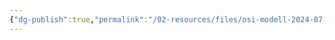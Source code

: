 ```yaml
---
{"dg-publish":true,"permalink":"/02-resources/files/osi-modell-2024-07-16-15-59-43-excalidraw/","tags":["excalidraw"],"noteIcon":"","updated":"2024-07-20T16:59:26.155+02:00"}
---
```

<style> .container {font-family: sans-serif; text-align: center;} .button-wrapper button {z-index: 1;height: 40px; width: 100px; margin: 10px;padding: 5px;} .excalidraw .App-menu_top .buttonList { display: flex;} .excalidraw-wrapper { height: 800px; margin: 50px; position: relative;} :root[dir="ltr"] .excalidraw .layer-ui__wrapper .zen-mode-transition.App-menu_bottom--transition-left {transform: none;} </style><script src="https://cdn.jsdelivr.net/npm/react@17/umd/react.production.min.js"></script><script src="https://cdn.jsdelivr.net/npm/react-dom@17/umd/react-dom.production.min.js"></script><script type="text/javascript" src="https://cdn.jsdelivr.net/npm/@excalidraw/excalidraw@0/dist/excalidraw.production.min.js"></script><div id="OSI-Modell_2024-07-16_1559.43.excalidraw.md"></div><script>(function(){const InitialData={"type":"excalidraw","version":2,"source":"https://github.com/zsviczian/obsidian-excalidraw-plugin/releases/tag/2.2.7","elements":[{"type":"rectangle","version":178,"versionNonce":1298910836,"index":"a0","isDeleted":false,"id":"HVQ-AXTkL7F2Pmlric4km","fillStyle":"cross-hatch","strokeWidth":2,"strokeStyle":"solid","roughness":1,"opacity":100,"angle":0,"x":-225.5,"y":-401.2421875,"strokeColor":"#1e1e1e","backgroundColor":"transparent","width":392,"height":807,"seed":1864322536,"groupIds":[],"frameId":null,"roundness":{"type":3},"boundElements":[],"updated":1721199335502,"link":null,"locked":false},{"type":"line","version":115,"versionNonce":1276943256,"index":"a1","isDeleted":false,"id":"2oH3XBinIdQlAOZiDw9YC","fillStyle":"solid","strokeWidth":2,"strokeStyle":"solid","roughness":1,"opacity":100,"angle":0,"x":-225.86363636363635,"y":268.4012784090909,"strokeColor":"#1e1e1e","backgroundColor":"transparent","width":393.6363636363636,"height":2.727272727272748,"seed":1290810856,"groupIds":[],"frameId":null,"roundness":{"type":2},"boundElements":[],"updated":1721138517596,"link":null,"locked":false,"startBinding":null,"endBinding":null,"lastCommittedPoint":null,"startArrowhead":null,"endArrowhead":null,"points":[[0,0],[393.6363636363636,-2.727272727272748]]},{"type":"line","version":113,"versionNonce":1959055336,"index":"a2","isDeleted":false,"id":"KurE0B5R4umt90_f-nntv","fillStyle":"solid","strokeWidth":2,"strokeStyle":"solid","roughness":1,"opacity":100,"angle":0,"x":-224.01049959957598,"y":154.78062319667293,"strokeColor":"#1e1e1e","backgroundColor":"transparent","width":393.6363636363636,"height":2.727272727272748,"seed":1699691160,"groupIds":[],"frameId":null,"roundness":{"type":2},"boundElements":[],"updated":1721138513610,"link":null,"locked":false,"startBinding":null,"endBinding":null,"lastCommittedPoint":null,"startArrowhead":null,"endArrowhead":null,"points":[[0,0],[393.6363636363636,-2.727272727272748]]},{"type":"line","version":176,"versionNonce":1001667992,"index":"a3","isDeleted":false,"id":"vxyFUvunTkXn1bOsuZt_4","fillStyle":"solid","strokeWidth":2,"strokeStyle":"solid","roughness":1,"opacity":100,"angle":0,"x":-222.19231778139417,"y":44.780623196672934,"strokeColor":"#1e1e1e","backgroundColor":"transparent","width":393.6363636363636,"height":2.727272727272748,"seed":1334690024,"groupIds":[],"frameId":null,"roundness":{"type":2},"boundElements":[],"updated":1721138510442,"link":null,"locked":false,"startBinding":null,"endBinding":null,"lastCommittedPoint":null,"startArrowhead":null,"endArrowhead":null,"points":[[0,0],[393.6363636363636,-2.727272727272748]]},{"type":"line","version":138,"versionNonce":1899446248,"index":"a4","isDeleted":false,"id":"5SN_TauFl3ZpMsv-wmUHR","fillStyle":"solid","strokeWidth":2,"strokeStyle":"solid","roughness":1,"opacity":100,"angle":0,"x":-224.91959050866691,"y":-69.76483134878163,"strokeColor":"#1e1e1e","backgroundColor":"transparent","width":393.6363636363636,"height":2.727272727272748,"seed":1840752792,"groupIds":[],"frameId":null,"roundness":{"type":2},"boundElements":[],"updated":1721138508025,"link":null,"locked":false,"startBinding":null,"endBinding":null,"lastCommittedPoint":null,"startArrowhead":null,"endArrowhead":null,"points":[[0,0],[393.6363636363636,-2.727272727272748]]},{"type":"line","version":114,"versionNonce":2098304152,"index":"a5","isDeleted":false,"id":"fAThEjpmYqSEnL_u7bdqt","fillStyle":"solid","strokeWidth":2,"strokeStyle":"solid","roughness":1,"opacity":100,"angle":0,"x":-226.73777232684878,"y":-202.49210407605432,"strokeColor":"#1e1e1e","backgroundColor":"transparent","width":393.6363636363636,"height":2.727272727272748,"seed":2119084520,"groupIds":[],"frameId":null,"roundness":{"type":2},"boundElements":[],"updated":1721138503856,"link":null,"locked":false,"startBinding":null,"endBinding":null,"lastCommittedPoint":null,"startArrowhead":null,"endArrowhead":null,"points":[[0,0],[393.6363636363636,-2.727272727272748]]},{"type":"line","version":120,"versionNonce":719843048,"index":"a6","isDeleted":false,"id":"PJhfTvsvWYn1DiNqW0Qqc","fillStyle":"solid","strokeWidth":2,"strokeStyle":"solid","roughness":1,"opacity":100,"angle":0,"x":-228.55595414503048,"y":-312.4921040760543,"strokeColor":"#1e1e1e","backgroundColor":"transparent","width":393.6363636363636,"height":2.727272727272748,"seed":2112697240,"groupIds":[],"frameId":null,"roundness":{"type":2},"boundElements":[],"updated":1721138500022,"link":null,"locked":false,"startBinding":null,"endBinding":null,"lastCommittedPoint":null,"startArrowhead":null,"endArrowhead":null,"points":[[0,0],[393.6363636363636,-2.727272727272748]]},{"type":"text","version":46,"versionNonce":599610171,"index":"a9","isDeleted":false,"id":"JqeHqdZM","fillStyle":"solid","strokeWidth":2,"strokeStyle":"solid","roughness":1,"opacity":100,"angle":0,"x":-65.86363636363637,"y":269.31036931818176,"strokeColor":"#1e1e1e","backgroundColor":"transparent","width":76.35990905761719,"height":25,"seed":536349336,"groupIds":[],"frameId":null,"roundness":null,"boundElements":[],"updated":1721487563690,"link":null,"locked":false,"fontSize":20,"fontFamily":1,"text":"Physical","rawText":"Physical","textAlign":"left","verticalAlign":"top","containerId":null,"originalText":"Physical","autoResize":true,"lineHeight":1.25},{"type":"text","version":71,"versionNonce":2145440245,"index":"aA","isDeleted":false,"id":"tHd1T3dH","fillStyle":"solid","strokeWidth":2,"strokeStyle":"solid","roughness":1,"opacity":100,"angle":0,"x":-78.59090909090907,"y":152.0376420454545,"strokeColor":"#1e1e1e","backgroundColor":"transparent","width":99.92903414639562,"height":25,"seed":356768408,"groupIds":[],"frameId":null,"roundness":null,"boundElements":[],"updated":1721487563690,"link":null,"locked":false,"fontSize":20,"fontFamily":1,"text":"Data Link","rawText":"Data Link","textAlign":"left","verticalAlign":"top","containerId":null,"originalText":"Data Link","autoResize":false,"lineHeight":1.25},{"type":"text","version":42,"versionNonce":147141595,"index":"aB","isDeleted":false,"id":"Ruf9cm2b","fillStyle":"solid","strokeWidth":2,"strokeStyle":"solid","roughness":1,"opacity":100,"angle":0,"x":-66.77272727272725,"y":42.94673295454538,"strokeColor":"#1e1e1e","backgroundColor":"transparent","width":76.71992492675781,"height":25,"seed":499141016,"groupIds":[],"frameId":null,"roundness":null,"boundElements":[],"updated":1721487563690,"link":null,"locked":false,"fontSize":20,"fontFamily":1,"text":"Network","rawText":"Network","textAlign":"left","verticalAlign":"top","containerId":null,"originalText":"Network","autoResize":true,"lineHeight":1.25},{"type":"text","version":99,"versionNonce":943508309,"index":"aC","isDeleted":false,"id":"DzTOgS8y","fillStyle":"solid","strokeWidth":2,"strokeStyle":"solid","roughness":1,"opacity":100,"angle":0,"x":-75.13268973610616,"y":-75.91690340909093,"strokeColor":"#1e1e1e","backgroundColor":"transparent","width":99.05989074707031,"height":25,"seed":1938426088,"groupIds":[],"frameId":null,"roundness":null,"boundElements":[],"updated":1721487563690,"link":null,"locked":false,"fontSize":20,"fontFamily":1,"text":"Transport","rawText":"Transport","textAlign":"left","verticalAlign":"top","containerId":null,"originalText":"Transport","autoResize":true,"lineHeight":1.25},{"type":"text","version":120,"versionNonce":256376955,"index":"aF","isDeleted":false,"id":"AiqUKKfK","fillStyle":"solid","strokeWidth":2,"strokeStyle":"solid","roughness":1,"opacity":100,"angle":0,"x":-59.67814428156066,"y":-205.91690340909088,"strokeColor":"#1e1e1e","backgroundColor":"transparent","width":69.61991882324219,"height":25,"seed":1145424536,"groupIds":[],"frameId":null,"roundness":null,"boundElements":[],"updated":1721487563690,"link":null,"locked":false,"fontSize":20,"fontFamily":1,"text":"Session","rawText":"Session","textAlign":"left","verticalAlign":"top","containerId":null,"originalText":"Session","autoResize":true,"lineHeight":1.25},{"type":"text","version":133,"versionNonce":1771215029,"index":"aI","isDeleted":false,"id":"tl125dPG","fillStyle":"solid","strokeWidth":2,"strokeStyle":"solid","roughness":1,"opacity":100,"angle":0,"x":-86.95087155428791,"y":-315.00781250000006,"strokeColor":"#1e1e1e","backgroundColor":"transparent","width":124.63986206054688,"height":25,"seed":1306047384,"groupIds":[],"frameId":null,"roundness":null,"boundElements":[],"updated":1721487563690,"link":null,"locked":false,"fontSize":20,"fontFamily":1,"text":"Presentation","rawText":"Presentation","textAlign":"left","verticalAlign":"top","containerId":null,"originalText":"Presentation","autoResize":true,"lineHeight":1.25},{"type":"text","version":104,"versionNonce":554187035,"index":"aM","isDeleted":false,"id":"JnchxMwX","fillStyle":"solid","strokeWidth":2,"strokeStyle":"solid","roughness":1,"opacity":100,"angle":0,"x":-81.49632609974253,"y":-397.7350852272726,"strokeColor":"#1e1e1e","backgroundColor":"transparent","width":101.95988464355469,"height":25,"seed":393670040,"groupIds":[],"frameId":null,"roundness":null,"boundElements":[],"updated":1721487563690,"link":null,"locked":false,"fontSize":20,"fontFamily":1,"text":"Application","rawText":"Application","textAlign":"left","verticalAlign":"top","containerId":null,"originalText":"Application","autoResize":true,"lineHeight":1.25},{"type":"text","version":37,"versionNonce":2106046997,"index":"aR","isDeleted":false,"id":"R7YgyInc","fillStyle":"solid","strokeWidth":2,"strokeStyle":"solid","roughness":1,"opacity":100,"angle":0,"x":-211.3181818181818,"y":279.31036931818164,"strokeColor":"#1e1e1e","backgroundColor":"transparent","width":10.899993896484375,"height":25,"seed":395646360,"groupIds":[],"frameId":null,"roundness":null,"boundElements":[],"updated":1721487563690,"link":null,"locked":false,"fontSize":20,"fontFamily":1,"text":"1.","rawText":"1.","textAlign":"left","verticalAlign":"top","containerId":null,"originalText":"1.","autoResize":true,"lineHeight":1.25},{"type":"text","version":51,"versionNonce":1266179515,"index":"aS","isDeleted":false,"id":"9NG8LSka","fillStyle":"solid","strokeWidth":2,"strokeStyle":"solid","roughness":1,"opacity":100,"angle":0,"x":-215.86363636363635,"y":156.58309659090898,"strokeColor":"#1e1e1e","backgroundColor":"transparent","width":19.719985961914062,"height":25,"seed":958268312,"groupIds":[],"frameId":null,"roundness":null,"boundElements":[],"updated":1721487563690,"link":null,"locked":false,"fontSize":20,"fontFamily":1,"text":"2.","rawText":"2.","textAlign":"left","verticalAlign":"top","containerId":null,"originalText":"2.","autoResize":true,"lineHeight":1.25},{"type":"text","version":35,"versionNonce":219262837,"index":"aT","isDeleted":false,"id":"A00n6Jrh","fillStyle":"solid","strokeWidth":2,"strokeStyle":"solid","roughness":1,"opacity":100,"angle":0,"x":-216.77272727272722,"y":45.674005681818045,"strokeColor":"#1e1e1e","backgroundColor":"transparent","width":19.0999755859375,"height":25,"seed":1314759400,"groupIds":[],"frameId":null,"roundness":null,"boundElements":[],"updated":1721487563690,"link":null,"locked":false,"fontSize":20,"fontFamily":1,"text":"3.","rawText":"3.","textAlign":"left","verticalAlign":"top","containerId":null,"originalText":"3.","autoResize":true,"lineHeight":1.25},{"type":"text","version":39,"versionNonce":1236987483,"index":"aU","isDeleted":false,"id":"kLN6qVcn","fillStyle":"solid","strokeWidth":2,"strokeStyle":"solid","roughness":1,"opacity":100,"angle":0,"x":-216.77272727272722,"y":-69.78053977272737,"strokeColor":"#1e1e1e","backgroundColor":"transparent","width":18.279983520507812,"height":25,"seed":444954600,"groupIds":[],"frameId":null,"roundness":null,"boundElements":[],"updated":1721487563690,"link":null,"locked":false,"fontSize":20,"fontFamily":1,"text":"4.","rawText":"4.","textAlign":"left","verticalAlign":"top","containerId":null,"originalText":"4.","autoResize":true,"lineHeight":1.25},{"type":"text","version":32,"versionNonce":1987442901,"index":"aV","isDeleted":false,"id":"v895DMod","fillStyle":"solid","strokeWidth":2,"strokeStyle":"solid","roughness":1,"opacity":100,"angle":0,"x":-218.59908572110263,"y":-200.46235795454555,"strokeColor":"#1e1e1e","backgroundColor":"transparent","width":17.839981079101562,"height":25,"seed":1041525224,"groupIds":[],"frameId":null,"roundness":null,"boundElements":[],"updated":1721487563690,"link":null,"locked":false,"fontSize":20,"fontFamily":1,"text":"5.","rawText":"5.","textAlign":"left","verticalAlign":"top","containerId":null,"originalText":"5.","autoResize":true,"lineHeight":1.25},{"type":"text","version":40,"versionNonce":1319267067,"index":"aW","isDeleted":false,"id":"dGcCTqJA","fillStyle":"solid","strokeWidth":2,"strokeStyle":"solid","roughness":1,"opacity":100,"angle":0,"x":-216.77272727272725,"y":-312.5078125,"strokeColor":"#1e1e1e","backgroundColor":"transparent","width":18.279983520507812,"height":25,"seed":220819608,"groupIds":[],"frameId":null,"roundness":null,"boundElements":[],"updated":1721487563690,"link":null,"locked":false,"fontSize":20,"fontFamily":1,"text":"6.","rawText":"6.","textAlign":"left","verticalAlign":"top","containerId":null,"originalText":"6.","autoResize":true,"lineHeight":1.25},{"type":"text","version":33,"versionNonce":860493365,"index":"aX","isDeleted":false,"id":"LoKUqG56","fillStyle":"solid","strokeWidth":2,"strokeStyle":"solid","roughness":1,"opacity":100,"angle":0,"x":-213.1363636363636,"y":-394.32599431818176,"strokeColor":"#1e1e1e","backgroundColor":"transparent","width":16.239990234375,"height":25,"seed":2020744856,"groupIds":[],"frameId":null,"roundness":null,"boundElements":[],"updated":1721487563690,"link":null,"locked":false,"fontSize":20,"fontFamily":1,"text":"7.","rawText":"7.","textAlign":"left","verticalAlign":"top","containerId":null,"originalText":"7.","autoResize":true,"lineHeight":1.25},{"type":"text","version":72,"versionNonce":246502299,"index":"aY","isDeleted":false,"id":"muSBMHgi","fillStyle":"solid","strokeWidth":2,"strokeStyle":"solid","roughness":1,"opacity":100,"angle":0,"x":-172.2272727272727,"y":311.12855113636357,"strokeColor":"#1e1e1e","backgroundColor":"transparent","width":112.17987060546875,"height":25,"seed":307475432,"groupIds":[],"frameId":null,"roundness":null,"boundElements":[],"updated":1721487563690,"link":null,"locked":false,"fontSize":20,"fontFamily":1,"text":"Kupferkabel","rawText":"Kupferkabel","textAlign":"left","verticalAlign":"top","containerId":null,"originalText":"Kupferkabel","autoResize":true,"lineHeight":1.25},{"type":"text","version":65,"versionNonce":1853065109,"index":"aZ","isDeleted":false,"id":"A9ekUTNZ","fillStyle":"solid","strokeWidth":2,"strokeStyle":"solid","roughness":1,"opacity":100,"angle":0,"x":25.04545454545456,"y":322.03764204545445,"strokeColor":"#1e1e1e","backgroundColor":"transparent","width":117.4930419921875,"height":25,"seed":53067672,"groupIds":[],"frameId":null,"roundness":null,"boundElements":[],"updated":1721487563690,"link":"[[WLAN]]","locked":false,"fontSize":20,"fontFamily":1,"text":"📍[[WLAN]]","rawText":"[[WLAN]]","textAlign":"left","verticalAlign":"top","containerId":null,"originalText":"📍[[WLAN]]","autoResize":true,"lineHeight":1.25},{"type":"text","version":24,"versionNonce":169486395,"index":"aa","isDeleted":false,"id":"0wyoEpDL","fillStyle":"solid","strokeWidth":2,"strokeStyle":"solid","roughness":1,"opacity":100,"angle":0,"x":-13.136363636363626,"y":367.4921874999999,"strokeColor":"#1e1e1e","backgroundColor":"transparent","width":147.4598388671875,"height":25,"seed":1515384472,"groupIds":[],"frameId":null,"roundness":null,"boundElements":[],"updated":1721487563690,"link":null,"locked":false,"fontSize":20,"fontFamily":1,"text":"Netzwerkkabel ","rawText":"Netzwerkkabel ","textAlign":"left","verticalAlign":"top","containerId":null,"originalText":"Netzwerkkabel ","autoResize":true,"lineHeight":1.25},{"type":"text","version":11,"versionNonce":1512557813,"index":"ab","isDeleted":false,"id":"Z4cwRyne","fillStyle":"solid","strokeWidth":2,"strokeStyle":"solid","roughness":1,"opacity":100,"angle":0,"x":-121.31818181818181,"y":372.0376420454544,"strokeColor":"#1e1e1e","backgroundColor":"transparent","width":73.71992492675781,"height":25,"seed":1535500440,"groupIds":[],"frameId":null,"roundness":null,"boundElements":[],"updated":1721487563690,"link":null,"locked":false,"fontSize":20,"fontFamily":1,"text":"Stecker","rawText":"Stecker","textAlign":"left","verticalAlign":"top","containerId":null,"originalText":"Stecker","autoResize":true,"lineHeight":1.25},{"type":"text","version":95,"versionNonce":381642971,"index":"ac","isDeleted":false,"id":"DAY9z6LE","fillStyle":"solid","strokeWidth":2,"strokeStyle":"solid","roughness":1,"opacity":100,"angle":0,"x":-247.7251082251082,"y":191.99435200216436,"strokeColor":"#1e1e1e","backgroundColor":"transparent","width":124.53302001953125,"height":25,"seed":1387957912,"groupIds":[],"frameId":null,"roundness":null,"boundElements":[],"updated":1721487563690,"link":"[[Switch]]","locked":false,"fontSize":20,"fontFamily":1,"text":"📍[[Switch]]","rawText":"[[Switch]]","textAlign":"left","verticalAlign":"top","containerId":null,"originalText":"📍[[Switch]]","autoResize":true,"lineHeight":1.25},{"type":"text","version":20,"versionNonce":1173120597,"index":"ad","isDeleted":false,"id":"YpPIISSK","fillStyle":"solid","strokeWidth":2,"strokeStyle":"solid","roughness":1,"opacity":100,"angle":0,"x":9.590909090909122,"y":218.4012784090908,"strokeColor":"#1e1e1e","backgroundColor":"transparent","width":135.5798797607422,"height":25,"seed":1974449048,"groupIds":[],"frameId":null,"roundness":null,"boundElements":[],"updated":1721487563690,"link":null,"locked":false,"fontSize":20,"fontFamily":1,"text":"MAC-Adressen","rawText":"MAC-Adressen","textAlign":"left","verticalAlign":"top","containerId":null,"originalText":"MAC-Adressen","autoResize":true,"lineHeight":1.25},{"type":"text","version":78,"versionNonce":708023675,"index":"ae","isDeleted":false,"id":"MS3J5ySc","fillStyle":"solid","strokeWidth":2,"strokeStyle":"solid","roughness":1,"opacity":100,"angle":0,"x":-84.04545454545456,"y":182.03764204545445,"strokeColor":"#1e1e1e","backgroundColor":"transparent","width":248.8997344970703,"height":25,"seed":1556712424,"groupIds":[],"frameId":null,"roundness":null,"boundElements":[],"updated":1721487563690,"link":null,"locked":false,"fontSize":20,"fontFamily":1,"text":"Network Interface Cards","rawText":"Network Interface Cards","textAlign":"left","verticalAlign":"top","containerId":null,"originalText":"Network Interface Cards","autoResize":true,"lineHeight":1.25},{"type":"text","version":46,"versionNonce":1956041653,"index":"ag","isDeleted":false,"id":"5T80fzWb","fillStyle":"solid","strokeWidth":2,"strokeStyle":"solid","roughness":1,"opacity":100,"angle":0,"x":-191.3181818181818,"y":226.58309659090895,"strokeColor":"#1e1e1e","backgroundColor":"transparent","width":161.87982177734375,"height":25,"seed":716422120,"groupIds":[],"frameId":null,"roundness":null,"boundElements":[],"updated":1721487563690,"link":null,"locked":false,"fontSize":20,"fontFamily":1,"text":"Ethernet-Frames","rawText":"Ethernet-Frames","textAlign":"left","verticalAlign":"top","containerId":null,"originalText":"Ethernet-Frames","autoResize":true,"lineHeight":1.25},{"type":"text","version":11,"versionNonce":1673080347,"index":"ah","isDeleted":false,"id":"wP5DgcF0","fillStyle":"solid","strokeWidth":2,"strokeStyle":"solid","roughness":1,"opacity":100,"angle":0,"x":-164.0454545454545,"y":66.58309659090898,"strokeColor":"#1e1e1e","backgroundColor":"transparent","width":66.83992004394531,"height":25,"seed":590573976,"groupIds":[],"frameId":null,"roundness":null,"boundElements":[],"updated":1721487563690,"link":null,"locked":false,"fontSize":20,"fontFamily":1,"text":"Router","rawText":"Router","textAlign":"left","verticalAlign":"top","containerId":null,"originalText":"Router","autoResize":true,"lineHeight":1.25},{"type":"text","version":71,"versionNonce":843879701,"index":"ai","isDeleted":false,"id":"IeRjqu9X","fillStyle":"solid","strokeWidth":2,"strokeStyle":"solid","roughness":1,"opacity":100,"angle":0,"x":-13.439393939393938,"y":108.05495806277045,"strokeColor":"#1e1e1e","backgroundColor":"transparent","width":173.63296508789062,"height":25,"seed":692543384,"groupIds":[],"frameId":null,"roundness":null,"boundElements":[],"updated":1721487563690,"link":"[[IP-Adresse]]","locked":false,"fontSize":20,"fontFamily":1,"text":"📍[[IP-Adresse]]","rawText":"[[IP-Adresse]]","textAlign":"left","verticalAlign":"top","containerId":null,"originalText":"📍[[IP-Adresse]]","autoResize":true,"lineHeight":1.25},{"type":"text","version":12,"versionNonce":1447211707,"index":"aj","isDeleted":false,"id":"ZkEdfBtc","fillStyle":"solid","strokeWidth":2,"strokeStyle":"solid","roughness":1,"opacity":100,"angle":0,"x":-110.40909090909088,"y":112.03764204545442,"strokeColor":"#1e1e1e","backgroundColor":"transparent","width":52.31996154785156,"height":25,"seed":30347672,"groupIds":[],"frameId":null,"roundness":null,"boundElements":[],"updated":1721487563690,"link":null,"locked":false,"fontSize":20,"fontFamily":1,"text":"ICMP","rawText":"ICMP","textAlign":"left","verticalAlign":"top","containerId":null,"originalText":"ICMP","autoResize":true,"lineHeight":1.25},{"type":"text","version":12,"versionNonce":713239157,"index":"ak","isDeleted":false,"id":"Tw53tWQJ","fillStyle":"solid","strokeWidth":2,"strokeStyle":"solid","roughness":1,"opacity":100,"angle":0,"x":-148.59090909090907,"y":-47.053267045454646,"strokeColor":"#1e1e1e","backgroundColor":"transparent","width":42.179962158203125,"height":25,"seed":223825048,"groupIds":[],"frameId":null,"roundness":null,"boundElements":[],"updated":1721487563691,"link":null,"locked":false,"fontSize":20,"fontFamily":1,"text":"TCP","rawText":"TCP","textAlign":"left","verticalAlign":"top","containerId":null,"originalText":"TCP","autoResize":true,"lineHeight":1.25},{"type":"text","version":12,"versionNonce":309502811,"index":"al","isDeleted":false,"id":"0hPaX4NR","fillStyle":"solid","strokeWidth":2,"strokeStyle":"solid","roughness":1,"opacity":100,"angle":0,"x":65.04545454545456,"y":-26.14417613636374,"strokeColor":"#1e1e1e","backgroundColor":"transparent","width":43.09996032714844,"height":25,"seed":176154520,"groupIds":[],"frameId":null,"roundness":null,"boundElements":[],"updated":1721487563691,"link":null,"locked":false,"fontSize":20,"fontFamily":1,"text":"UDP","rawText":"UDP","textAlign":"left","verticalAlign":"top","containerId":null,"originalText":"UDP","autoResize":true,"lineHeight":1.25},{"type":"text","version":67,"versionNonce":2113934293,"index":"am","isDeleted":false,"id":"iJoARWWw","fillStyle":"solid","strokeWidth":2,"strokeStyle":"solid","roughness":1,"opacity":100,"angle":0,"x":-172.22727272727275,"y":2.037642045454419,"strokeColor":"#1e1e1e","backgroundColor":"transparent","width":215.7197723388672,"height":25,"seed":1152529128,"groupIds":[],"frameId":null,"roundness":null,"boundElements":[],"updated":1721487563691,"link":null,"locked":false,"fontSize":20,"fontFamily":1,"text":"Portnummern/Protokoll","rawText":"Portnummern/Protokoll","textAlign":"left","verticalAlign":"top","containerId":null,"originalText":"Portnummern/Protokoll","autoResize":true,"lineHeight":1.25},{"type":"text","version":11,"versionNonce":1889239035,"index":"an","isDeleted":false,"id":"mE3mY0WR","fillStyle":"solid","strokeWidth":2,"strokeStyle":"solid","roughness":1,"opacity":100,"angle":0,"x":-157.68181818181813,"y":-164.32599431818187,"strokeColor":"#1e1e1e","backgroundColor":"transparent","width":136.7398681640625,"height":25,"seed":1009001112,"groupIds":[],"frameId":null,"roundness":null,"boundElements":[],"updated":1721487563691,"link":null,"locked":false,"fontSize":20,"fontFamily":1,"text":"SQL-Sitzungen","rawText":"SQL-Sitzungen","textAlign":"left","verticalAlign":"top","containerId":null,"originalText":"SQL-Sitzungen","autoResize":true,"lineHeight":1.25},{"type":"text","version":42,"versionNonce":416862517,"index":"ao","isDeleted":false,"id":"mkYzTKR6","fillStyle":"solid","strokeWidth":2,"strokeStyle":"solid","roughness":1,"opacity":100,"angle":0,"x":66.86363636363643,"y":-107.9623579545455,"strokeColor":"#1e1e1e","backgroundColor":"transparent","width":97.23991394042969,"height":25,"seed":205475992,"groupIds":[],"frameId":null,"roundness":null,"boundElements":[],"updated":1721487563691,"link":null,"locked":false,"fontSize":20,"fontFamily":1,"text":"NetBIOS ","rawText":"NetBIOS ","textAlign":"left","verticalAlign":"top","containerId":null,"originalText":"NetBIOS ","autoResize":true,"lineHeight":1.25},{"type":"text","version":30,"versionNonce":448776347,"index":"ap","isDeleted":false,"id":"bIUJTWFC","fillStyle":"solid","strokeWidth":2,"strokeStyle":"solid","roughness":1,"opacity":100,"angle":0,"x":-196.77272727272725,"y":-106.14417613636363,"strokeColor":"#1e1e1e","backgroundColor":"transparent","width":55.73994445800781,"height":25,"seed":365403800,"groupIds":[],"frameId":null,"roundness":null,"boundElements":[],"updated":1721487563691,"link":null,"locked":false,"fontSize":20,"fontFamily":1,"text":"PPTP","rawText":"PPTP","textAlign":"left","verticalAlign":"top","containerId":null,"originalText":"PPTP","autoResize":true,"lineHeight":1.25},{"type":"text","version":12,"versionNonce":1215488661,"index":"aq","isDeleted":false,"id":"2PlwdYoY","fillStyle":"solid","strokeWidth":2,"strokeStyle":"solid","roughness":1,"opacity":100,"angle":0,"x":82.31818181818181,"y":-167.9623579545455,"strokeColor":"#1e1e1e","backgroundColor":"transparent","width":39.65995788574219,"height":25,"seed":1793221864,"groupIds":[],"frameId":null,"roundness":null,"boundElements":[],"updated":1721487563691,"link":null,"locked":false,"fontSize":20,"fontFamily":1,"text":"RPC","rawText":"RPC","textAlign":"left","verticalAlign":"top","containerId":null,"originalText":"RPC","autoResize":true,"lineHeight":1.25},{"type":"text","version":33,"versionNonce":1452408123,"index":"ar","isDeleted":false,"id":"jQMt0L69","fillStyle":"solid","strokeWidth":2,"strokeStyle":"solid","roughness":1,"opacity":100,"angle":0,"x":-185.86363636363632,"y":-279.78053977272725,"strokeColor":"#1e1e1e","backgroundColor":"transparent","width":86.51992797851562,"height":25,"seed":1649965544,"groupIds":[],"frameId":null,"roundness":null,"boundElements":[],"updated":1721487563691,"link":null,"locked":false,"fontSize":20,"fontFamily":1,"text":"SSL/TLS","rawText":"SSL/TLS","textAlign":"left","verticalAlign":"top","containerId":null,"originalText":"SSL/TLS","autoResize":true,"lineHeight":1.25},{"type":"text","version":11,"versionNonce":293849077,"index":"as","isDeleted":false,"id":"uI6PIu2X","fillStyle":"solid","strokeWidth":2,"strokeStyle":"solid","roughness":1,"opacity":100,"angle":0,"x":103.22727272727269,"y":-250.6896306818182,"strokeColor":"#1e1e1e","backgroundColor":"transparent","width":65.15992736816406,"height":25,"seed":1710166248,"groupIds":[],"frameId":null,"roundness":null,"boundElements":[],"updated":1721487563691,"link":null,"locked":false,"fontSize":20,"fontFamily":1,"text":"JPEG ","rawText":"JPEG ","textAlign":"left","verticalAlign":"top","containerId":null,"originalText":"JPEG ","autoResize":true,"lineHeight":1.25},{"type":"text","version":11,"versionNonce":259300827,"index":"at","isDeleted":false,"id":"OffSGr9W","fillStyle":"solid","strokeWidth":2,"strokeStyle":"solid","roughness":1,"opacity":100,"angle":0,"x":85.04545454545456,"y":-294.32599431818187,"strokeColor":"#1e1e1e","backgroundColor":"transparent","width":67.7999267578125,"height":25,"seed":1840726760,"groupIds":[],"frameId":null,"roundness":null,"boundElements":[],"updated":1721487563691,"link":null,"locked":false,"fontSize":20,"fontFamily":1,"text":"MPEG ","rawText":"MPEG ","textAlign":"left","verticalAlign":"top","containerId":null,"originalText":"MPEG ","autoResize":true,"lineHeight":1.25},{"type":"text","version":11,"versionNonce":1175519573,"index":"au","isDeleted":false,"id":"ehybAAFF","fillStyle":"solid","strokeWidth":2,"strokeStyle":"solid","roughness":1,"opacity":100,"angle":0,"x":-48.590909090909065,"y":-243.41690340909093,"strokeColor":"#1e1e1e","backgroundColor":"transparent","width":69.95994567871094,"height":25,"seed":1110570216,"groupIds":[],"frameId":null,"roundness":null,"boundElements":[],"updated":1721487563691,"link":null,"locked":false,"fontSize":20,"fontFamily":1,"text":"ASCII ","rawText":"ASCII ","textAlign":"left","verticalAlign":"top","containerId":null,"originalText":"ASCII ","autoResize":true,"lineHeight":1.25},{"type":"text","version":47,"versionNonce":544877179,"index":"av","isDeleted":false,"id":"MOUMFqix","fillStyle":"solid","strokeWidth":2,"strokeStyle":"solid","roughness":1,"opacity":100,"angle":0,"x":-223.91558441558436,"y":-352.24807224025983,"strokeColor":"#1e1e1e","backgroundColor":"transparent","width":120.99302673339844,"height":25,"seed":1535059688,"groupIds":[],"frameId":null,"roundness":null,"boundElements":[],"updated":1721487563691,"link":"[[HTTP]]","locked":false,"fontSize":20,"fontFamily":1,"text":"📍[[HTTP]]","rawText":"[[HTTP]]","textAlign":"left","verticalAlign":"top","containerId":null,"originalText":"📍[[HTTP]]","autoResize":true,"lineHeight":1.25},{"type":"text","version":49,"versionNonce":1534070453,"index":"aw","isDeleted":false,"id":"YEMz7Jzc","fillStyle":"solid","strokeWidth":2,"strokeStyle":"solid","roughness":1,"opacity":100,"angle":0,"x":76.86363636363643,"y":-389.78053977272725,"strokeColor":"#1e1e1e","backgroundColor":"transparent","width":76.7999267578125,"height":25,"seed":1168233960,"groupIds":[],"frameId":null,"roundness":null,"boundElements":[],"updated":1721487563691,"link":null,"locked":false,"fontSize":20,"fontFamily":1,"text":"Browser","rawText":"Browser","textAlign":"left","verticalAlign":"top","containerId":null,"originalText":"Browser","autoResize":true,"lineHeight":1.25},{"type":"text","version":61,"versionNonce":1583686427,"index":"az","isDeleted":false,"id":"uWZLFf3x","fillStyle":"solid","strokeWidth":2,"strokeStyle":"solid","roughness":1,"opacity":100,"angle":0,"x":-93.13636363636363,"y":-344.32599431818187,"strokeColor":"#1e1e1e","backgroundColor":"transparent","width":80.59991455078125,"height":25,"seed":1004355736,"groupIds":[],"frameId":null,"roundness":null,"boundElements":[],"updated":1721487563691,"link":null,"locked":false,"fontSize":20,"fontFamily":1,"text":"Terminal","rawText":"Terminal","textAlign":"left","verticalAlign":"top","containerId":null,"originalText":"Terminal","autoResize":true,"lineHeight":1.25},{"type":"text","version":19,"versionNonce":4616213,"index":"b00","isDeleted":false,"id":"P2AgDpwU","fillStyle":"solid","strokeWidth":2,"strokeStyle":"solid","roughness":1,"opacity":100,"angle":0,"x":30.5,"y":-357.9623579545455,"strokeColor":"#1e1e1e","backgroundColor":"transparent","width":56.77995300292969,"height":25,"seed":1460617112,"groupIds":[],"frameId":null,"roundness":null,"boundElements":[],"updated":1721487563691,"link":null,"locked":false,"fontSize":20,"fontFamily":1,"text":"SMTP","rawText":"SMTP","textAlign":"left","verticalAlign":"top","containerId":null,"originalText":"SMTP","autoResize":true,"lineHeight":1.25}],"appState":{"theme":"dark","viewBackgroundColor":"#ffffff","currentItemStrokeColor":"#1e1e1e","currentItemBackgroundColor":"transparent","currentItemFillStyle":"cross-hatch","currentItemStrokeWidth":2,"currentItemStrokeStyle":"solid","currentItemRoughness":1,"currentItemOpacity":100,"currentItemFontFamily":3,"currentItemFontSize":28,"currentItemTextAlign":"right","currentItemStartArrowhead":null,"currentItemEndArrowhead":"arrow","scrollX":862.5774341352551,"scrollY":426.437839673913,"zoom":{"value":1.1500000000000001},"currentItemRoundness":"round","gridSize":null,"gridColor":{"Bold":"#C9C9C9FF","Regular":"#EDEDEDFF"},"currentStrokeOptions":null,"previousGridSize":null,"frameRendering":{"enabled":true,"clip":true,"name":true,"outline":true},"objectsSnapModeEnabled":false},"files":{}};InitialData.scrollToContent=true;App=()=>{const e=React.useRef(null),t=React.useRef(null),[n,i]=React.useState({width:void 0,height:void 0});return React.useEffect(()=>{i({width:t.current.getBoundingClientRect().width,height:t.current.getBoundingClientRect().height});const e=()=>{i({width:t.current.getBoundingClientRect().width,height:t.current.getBoundingClientRect().height})};return window.addEventListener("resize",e),()=>window.removeEventListener("resize",e)},[t]),React.createElement(React.Fragment,null,React.createElement("div",{className:"excalidraw-wrapper",ref:t},React.createElement(ExcalidrawLib.Excalidraw,{ref:e,width:n.width,height:n.height,initialData:InitialData,viewModeEnabled:!0,zenModeEnabled:!0,gridModeEnabled:!1})))},excalidrawWrapper=document.getElementById("OSI-Modell_2024-07-16_1559.43.excalidraw.md");ReactDOM.render(React.createElement(App),excalidrawWrapper);})();</script>